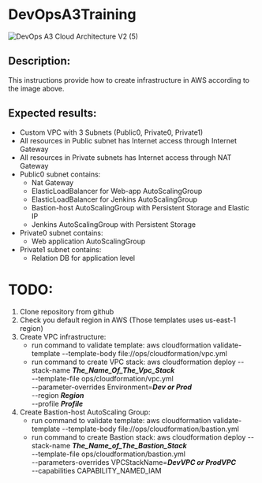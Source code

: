# DevOpsA3Training
![DevOps A3 Cloud Architecture V2 (5)](https://user-images.githubusercontent.com/37980289/66132663-13506300-e5fe-11e9-8184-85cecea86746.png)

## Description:
This instructions provide how to create infrastructure in AWS according to the
image above.

## Expected results:
* Custom VPC with 3 Subnets (Public0, Private0, Private1)
* All resources in Public subnet has Internet access through Internet Gateway
* All resources in Private subnets has Internet access through NAT Gateway
* Public0 subnet contains:
   - Nat Gateway
   - ElasticLoadBalancer for Web-app AutoScalingGroup
   - ElasticLoadBalancer for Jenkins AutoScalingGroup
   - Bastion-host AutoScalingGroup with Persistent Storage and Elastic IP
   - Jenkins AutoScalingGroup with Persistent Storage
* Private0 subnet contains:
   - Web application AutoScalingGroup
* Private1 subnet contains:
   - Relation DB for application level

# TODO:
1. Clone repository from github
2. Check you default region in AWS (Those templates uses us-east-1 region)
3. Create VPC infrastructure:
   - run command to validate template:
    aws cloudformation validate-template --template-body file://ops/cloudformation/vpc.yml
   - run command to create VPC stack:
     aws cloudformation deploy --stack-name ***The_Name_Of_The_Vpc_Stack*** \
                               --template-file ops/cloudformation/vpc.yml \
                               --parameter-overrides Environment=***Dev or Prod*** \
                               --region ***Region*** \
                               --profile ***Profile***
4. Create Bastion-host AutoScaling Group:
   - run command to validate template:
     aws cloudformation validate-template --template-body file://ops/cloudformation/bastion.yml
   - run command to create Bastion stack:
     aws cloudformation deploy --stack-name ***The_Name_of_The_Bastion_Stack*** \
                               --template-file ops/cloudformation/bastion.yml \
                               --parameters-overrides VPCStackName=***DevVPC or ProdVPC*** \
                               --capabilities CAPABILITY_NAMED_IAM
